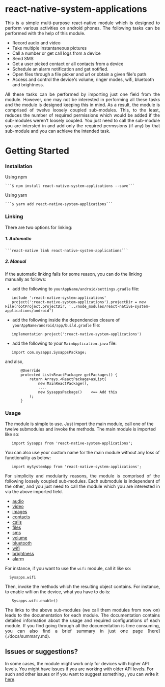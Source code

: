 # react-native-system-applications

<p style = "text-align: justify">This is a simple multi-purpose react-native module which is designed to perform various activities on android phones. The following tasks can be performed with the help of this module.</p>

* Record audio and video
* Take multiple instantaneous pictures
* Call a number or get call logs from a device
* Send SMS
* Get a user picked contact or all contacts from a device
* Schedule an alarm notification and get notified.
* Open files through a file picker and url or obtain a given file's path
* Access and control the device's volume, ringer modes, wifi, bluetooth and brightness.

<p style = "text-align: justify">All these tasks can be performed by importing just one field from the module. However, one may not be interested in performing all these tasks and the module is designed keeping this in mind. As a result, the module is comprised of twelve loosely coupled sub-modules. This, to the least, reduces the number of required permissions which would be added if the sub-modules weren't loosely coupled. You just need to call the sub-module you are intersted in and add only the required permssions (if any) by that sub-module and you can achieve the intended task.</p>

# Getting Started

### Installation

Using npm

	```$ npm install react-native-system-applications --save```

Using yarn

	```$ yarn add react-native-system-applications```

### Linking
There are two options for linking:
##### 1. Automatic

	```react-native link react-native-system-applications```
##### 2. Manual

If the automatic linking fails for some reason, you can do the linking manually as follows:
 * add the following to <code>yourAppName/android/settings.gradle</code> file:
 
 ```
 	include ':react-native-system-applications'
 	project(':react-native-system-applications').projectDir = new File(rootProject.projectDir, '../node_modules/react-native-system-		applications/android')
 ```

 * add the following inside the dependencies closure of  <code>yourAppName/android/app/build.gradle</code> file:
 ```
 	implementation project(':react-native-system-applications')
```

* add the following to your <code>MainApplication.java</code> file:
 ```
 	import com.sysapps.SysappsPackage;
 ```
 and also,
 ```
 		@Override
 		protected List<ReactPackage> getPackages() {
			return Arrays.<ReactPackage>asList(
				new MainReactPackage(),
				....
				new SysappsPackage()    <== Add this
			);
		}
 ```


### Usage
The module is simple to use. Just import the main module, call one of the twelve submodules and invoke the methods. The main module is imported like so:

```   import Sysapps from 'react-native-system-applications';```

You can also use your custom name for the main module without any loss of functionality as below:

```   import mySystemApp from 'react-native-system-applications';```

<p style = "text-align: justify">For simplicity and modularity reasons, the module is comprised of the following loosely coupled sub-modules. Each submodule is independent of the other, and you just need to call the module which you are interested in via the above imported field.</p>

 * [audio](./docs/audio.md)
 * [video](./docs/video.md)
 * [images](./docs/images.md)
 * [contacts](./docs/contacts.md)
 * [calls](./docs/calls.md)
 * [files](./docs/files.md)
 * [sms](./docs/sms.md)
 * [volume](./docs/volume.md)
 * [bluetooth](./docs/bluetooth.md)
 * [wifi](./docs/wifi.md)
 * [brightness](./docs/brightness.md)
 * [alarm](./docs/alarm.md)


<p style = "text-align: justify">For instance, if you want to use the <code>wifi</code> module, call it like so:

 ```   Sysapps.wifi    ```
<p style = "text-align: justify">Then, invoke the methods which the resulting object contains. For instance, to enable wifi on the device, what you have to do is: </p>

```    Sysapps.wifi.enable()   ```

<p style = "text-align: justify">The links to the above sub-modules (we call them modules from now on) leads to the documentation for each module. The documentation contains detailed information about the usage and required configurations of each module. If you find going through all the documentation is time consuming, you can also find a brief summary in just one page [here](./docs/summary.md).</p>

## Issues or suggestions?
In some cases, the module might work only for devices with higher API levels. You might have issues if you are working with older API levels. For such and other  issues or if you want to suggest something , you can write it [here](https://github.com/Asaye/react-native-system-applications/issues).
